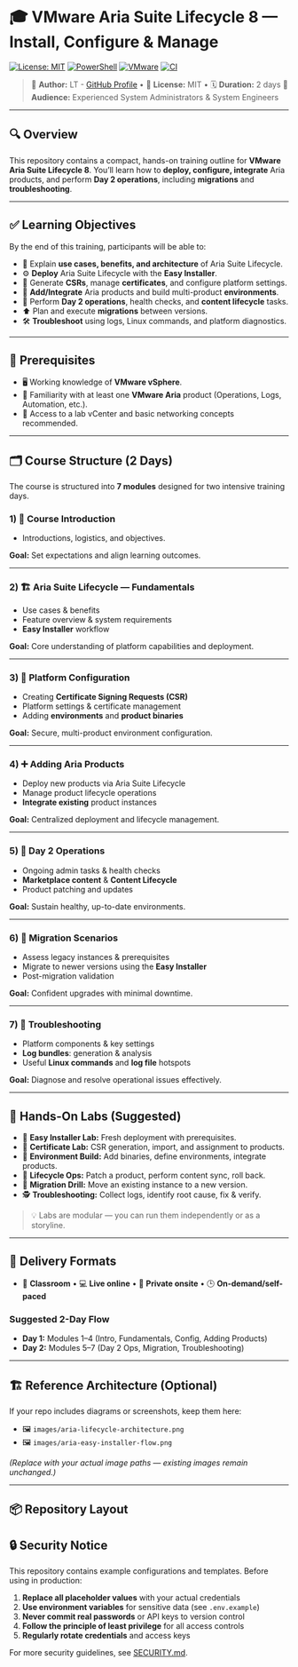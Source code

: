 # 🎓 VMware Aria Suite Lifecycle 8 — Install, Configure & Manage

[![License: MIT](https://img.shields.io/badge/License-MIT-yellow.svg)](LICENSE)
[![PowerShell](https://img.shields.io/badge/PowerShell-5.1%20%7C%207%2B-blue)](https://github.com/PowerShell/PowerShell)
[![VMware](https://img.shields.io/badge/VMware-Aria_Suite-orange)](https://www.vmware.com/products/aria.html)
[![CI](https://github.com/uldyssian-sh/vmware-aria-suite-8-learn/actions/workflows/ci.yml/badge.svg)](https://github.com/uldyssian-sh/vmware-aria-suite-8-learn/actions/workflows/ci.yml)

> 👤 **Author:** LT - [GitHub Profile](https://github.com/uldyssian-sh) • 📄 **License:** MIT • 🗓️ **Duration:** 2 days
> 🎯 **Audience:** Experienced System Administrators & System Engineers

---

## 🔍 Overview

This repository contains a compact, hands-on training outline for **VMware Aria Suite Lifecycle 8**.
You’ll learn how to **deploy, configure, integrate** Aria products, and perform **Day 2 operations**, including **migrations** and **troubleshooting**.

---

## ✅ Learning Objectives

By the end of this training, participants will be able to:

- 🧭 Explain **use cases, benefits, and architecture** of Aria Suite Lifecycle.
- ⚙️ **Deploy** Aria Suite Lifecycle with the **Easy Installer**.
- 🔐 Generate **CSRs**, manage **certificates**, and configure platform settings.
- 🧩 **Add/Integrate** Aria products and build multi-product **environments**.
- 🔁 Perform **Day 2 operations**, health checks, and **content lifecycle** tasks.
- ⬆️ Plan and execute **migrations** between versions.
- 🛠️ **Troubleshoot** using logs, Linux commands, and platform diagnostics.

---

## 🧠 Prerequisites

- 🖥️ Working knowledge of **VMware vSphere**.
- 🧩 Familiarity with at least one **VMware Aria** product (Operations, Logs, Automation, etc.).
- 🔑 Access to a lab vCenter and basic networking concepts recommended.

---

## 🗂️ Course Structure (2 Days)

The course is structured into **7 modules** designed for two intensive training days.

### 1) 🚀 Course Introduction
- Introductions, logistics, and objectives.

**Goal:** Set expectations and align learning outcomes.

---

### 2) 🏗️ Aria Suite Lifecycle — Fundamentals
- Use cases & benefits
- Feature overview & system requirements
- **Easy Installer** workflow

**Goal:** Core understanding of platform capabilities and deployment.

---

### 3) 🔧 Platform Configuration
- Creating **Certificate Signing Requests (CSR)**
- Platform settings & certificate management
- Adding **environments** and **product binaries**

**Goal:** Secure, multi-product environment configuration.

---

### 4) ➕ Adding Aria Products
- Deploy new products via Aria Suite Lifecycle
- Manage product lifecycle operations
- **Integrate existing** product instances

**Goal:** Centralized deployment and lifecycle management.

---

### 5) 🔄 Day 2 Operations
- Ongoing admin tasks & health checks
- **Marketplace content** & **Content Lifecycle**
- Product patching and updates

**Goal:** Sustain healthy, up-to-date environments.

---

### 6) 🔁 Migration Scenarios
- Assess legacy instances & prerequisites
- Migrate to newer versions using the **Easy Installer**
- Post-migration validation

**Goal:** Confident upgrades with minimal downtime.

---

### 7) 🧯 Troubleshooting
- Platform components & key settings
- **Log bundles**: generation & analysis
- Useful **Linux commands** and **log file** hotspots

**Goal:** Diagnose and resolve operational issues effectively.

---

## 🧪 Hands-On Labs (Suggested)

- 🧩 **Easy Installer Lab:** Fresh deployment with prerequisites.
- 🔐 **Certificate Lab:** CSR generation, import, and assignment to products.
- 🧱 **Environment Build:** Add binaries, define environments, integrate products.
- 🔁 **Lifecycle Ops:** Patch a product, perform content sync, roll back.
- 🚚 **Migration Drill:** Move an existing instance to a new version.
- 🕵️ **Troubleshooting:** Collect logs, identify root cause, fix & verify.

> 💡 Labs are modular — you can run them independently or as a storyline.

---

## 🧰 Delivery Formats

- 🏫 **Classroom** • 💻 **Live online** • 🏢 **Private onsite** • 🕒 **On-demand/self-paced**

### Suggested 2-Day Flow
- **Day 1:** Modules 1–4 (Intro, Fundamentals, Config, Adding Products)
- **Day 2:** Modules 5–7 (Day 2 Ops, Migration, Troubleshooting)

---

## 🏗️ Reference Architecture (Optional)

If your repo includes diagrams or screenshots, keep them here:

- 🖼️ `images/aria-lifecycle-architecture.png`
- 🖼️ `images/aria-easy-installer-flow.png`

*(Replace with your actual image paths — existing images remain unchanged.)*

---

## 📦 Repository Layout

## 🔒 Security Notice

This repository contains example configurations and templates. Before using in production:

1. **Replace all placeholder values** with your actual credentials
2. **Use environment variables** for sensitive data (see `.env.example`)
3. **Never commit real passwords** or API keys to version control
4. **Follow the principle of least privilege** for all access controls
5. **Regularly rotate credentials** and access keys

For more security guidelines, see [SECURITY.md](SECURITY.md).
